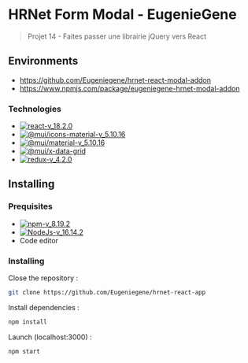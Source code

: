 # HRNet Form Modal - EugenieGene

> Projet 14 - Faites passer une librairie jQuery vers React

## Environments

- https://github.com/Eugeniegene/hrnet-react-modal-addon
- https://www.npmjs.com/package/eugeniegene-hrnet-modal-addon

### Technologies 

- [![react-v_18.2.0](https://img.shields.io/badge/react-v_18.2.0-61dafb)](https://fr.reactjs.org/)
- [![@mui/icons-material-v_5.10.16](https://img.shields.io/badge/@mui/icons-material-v_5.10.16-blue)](https://mui.com/material-ui/material-icons/)
- [![@mui/material-v_5.10.16](https://img.shields.io/badge/@mui/material-v_5.10.16-blue)](https://mui.com/x/react-data-grid/)
- [![@mui/x-data-grid](https://img.shields.io/badge/@mui/x-data-grid-v_5.17.14-blue)](https://mui.com/x/react-data-grid/)
- [![redux-v_4.2.0](https://img.shields.io/badge/redux-v_4.2.0-purple)](https://react-redux.js.org/)

## Installing 

### Prequisites
- [![npm-v_8.19.2](https://img.shields.io/badge/npm-v_8.19.2-green)](https://docs.npmjs.com/)
- [![NodeJs-v_16.14.2](https://img.shields.io/badge/NodeJs-v_16.14.2-orange)](https://nodejs.org/en/docs/)
- Code editor

### Installing 

Close the repository :

```bash
git clone https://github.com/Eugeniegene/hrnet-react-app
``` 

Install dependencies : 
```bash
npm install
```

Launch (localhost:3000) :
```bash
npm start
```

